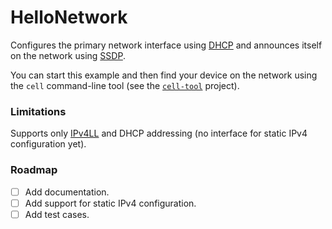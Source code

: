 # HelloNetwork

Configures the primary network interface using [DHCP] and announces itself
on the network using [SSDP].

You can start this example and then find your device on the network using the
`cell` command-line tool (see the [`cell-tool`] project).

### Limitations

Supports only [IPv4LL] and DHCP addressing (no interface for static IPv4
configuration yet).

### Roadmap

- [ ] Add documentation.
- [ ] Add support for static IPv4 configuration.
- [ ] Add test cases.

[DHCP]:        https://en.wikipedia.org/wiki/Dynamic_Host_Configuration_Protocol
[SSDP]:        https://en.wikipedia.org/wiki/Simple_Service_Discovery_Protocol
[`cell-tool`]: https://github.com/nerves-project/cell-tool
[IPv4LL]:      https://en.wikipedia.org/wiki/Zero-configuration_networking#Link-local_IPv4_addresses
